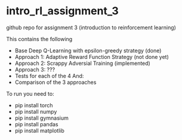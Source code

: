 # intro_rl_assignment_3
github repo for assignment 3 (introduction to reinforcement learning)

This contains the following

- Base Deep Q-Learning with epsilon-greedy strategy (done)
- Approach 1: Adaptive Reward Function Strategy (not done yet)
- Approach 2: Scrappy Adversial Training (implemented)
- Approach 3: ???
- Tests for each of the 4 
And: 
- Comparison of the 3 approaches


To run you need to:
- pip install torch
- pip install numpy
- pip install gymnasium
- pip install pandas
- pip install matplotlib 